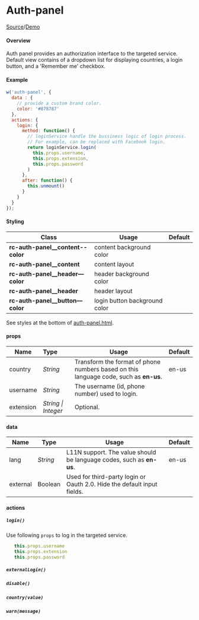 #  Auth-panel
[Source](https://github.com/LingForCC/ringcentral-js-widget/blob/master/template/auth-panel.html)/[Demo](https://github.com/LingForCC/ringcentral-js-widget/blob/master/template/auth-panel.html)

#### Overview
Auth panel provides an authorization interface to the targeted service. Default view contains of a dropdown list for displaying countries, a login button, and a 'Remember me' checkbox.

#### Example

```javascript
w('auth-panel', {
  data : {
    // provide a custom brand color.
    color: '#878787'
  },
  actions: {
    login: {
      method: function() {
        // loginService handle the bussiness logic of login process. 
        // For example, can be replaced with Facebook login.
        return loginService.login(
          this.props.username,
          this.props.extension,
          this.props.password
        )
      },
      after: function() {
        this.unmount()
      }
    }
  }
});
```



#### Styling

| Class                             | Usage                         | Default |
| --------------------------------- | ----------------------------- | ------- |
| **rc-auth-panel__content--color** | content background color      |         |
| **rc-auth-panel__content**        | content layout                |         |
| **rc-auth-panel__header—color**   | header background color       |         |
| **rc-auth-panel__header**         | header layout                 |         |
| **rc-auth-panel__button—color**   | login button background color |         |

See styles at the bottom of [auth-panel.html](https://github.com/LingForCC/ringcentral-js-widget/blob/master/template/auth-panel.html).


#### props

| Name      | Type                | Usage                                    | Default |
| --------- | :------------------ | ---------------------------------------- | ------- |
| country   | *String*            | Transform the format of phone numbers based on this language code, such as **en-us**. | en-us   |
| username  | *String*            | The username (id, phone number) used to login. |         |
| extension | *String \| Integer* | Optional.                                |         |

#### data

| Name     | Type     | Usage                                    | Default |
| -------- | -------- | ---------------------------------------- | ------- |
| lang     | *String* | L11N support. The value should be language codes, such as **en-us**. | en-us   |
| external | Boolean  | Used for third-party login or Oauth 2.0. Hide the default input fields. |         |

#### actions

##### `login()`

 Use following `props` to log in the targeted service.
```javascript
   this.props.username
   this.props.extension
   this.props.password
```
##### `externalLogin()`



##### `disable()`



##### `country(value)`



##### `warn(message)`
